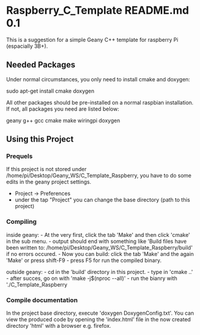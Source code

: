 # Raspberry_C_Template README.md 0.1

This is a suggestion for a simple Geany C++ template for raspberry Pi (espacially 3B+).

## Needed Packages

Under normal circumstances, you only need to install cmake and doxygen:

sudo apt-get install cmake doxygen

All other packages should be pre-installed on a normal raspbian installation. If not, all packages
you need are listed below:

geany
g++
gcc
cmake
make
wiringpi
doxygen

## Using this Project

### Prequels

If this project is not stored under /home/pi/Desktop/Geany_WS/C_Template_Raspberry, you have to do
some edits in the geany project settings. 

- Project -> Preferences
- under the tap "Project" you can change the base directory (path to this project)

### Compiling

inside geany:	- At the very first, click the tab 'Make' and then click 'cmake' in the sub menu.
				- output should end with something like 'Build files have been written to: /home/pi/Desktop/Geany_WS/C_Template_Raspberry/build'
				  if no errors occured.
				- Now you can build: click the tab 'Make' and the again 'Make' or press shift-F9
				- press F5 for run the compiled binary.

outside geany:	- cd in the 'build' directory in this project.
				- type in 'cmake ..'
				- after succes, go on with 'make -j$(nproc --all)'
				- run the bianry with './C_Template_Raspberry
### Compile documentation

In the project base directory, execute 'doxygen DoxygenConfig.txt'. You can view the produced code by
opening the 'index.html' file in the now created directory 'html' with a browser e.g. firefox.
